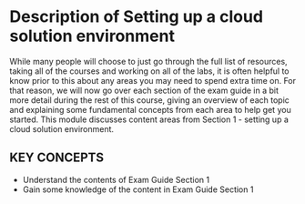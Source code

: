 # Description of Setting up a cloud solution environment

While many people will choose to just go through the full list of resources, taking all of the courses and working on all of the labs, it is often helpful to know prior to this about any areas you may need to spend extra time on. For that reason, we will now go over each section of the exam guide in a bit more detail during the rest of this course, giving an overview of each topic and explaining some fundamental concepts from each area to help get you started. This module discusses content areas from Section 1 - setting up a cloud solution environment.

## KEY CONCEPTS

* Understand the contents of Exam Guide Section 1
* Gain some knowledge of the content in Exam Guide Section 1